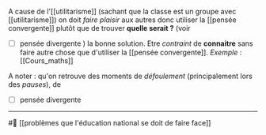 A cause de l'[[utilitarisme]] (sachant que la classe est un groupe avec [[utilitarisme]]) on doit *faire plaisir* aux autres donc utiliser la [[pensée convergente]]  plutôt que de trouver **quelle serait ?** (voir
- [ ] pensée divergente
) la bonne solution. Etre *contraint* de **connaitre** sans faire autre chose que d'utiliser la [[pensée convergente]].
*Exemple* : [[Cours_maths]]

A noter : qu'on retrouve des moments de *défoulement* (principalement lors des *pauses*), de 
- [ ] pensée divergente

---
#🌲  [[problèmes que l'éducation national se doit de faire face]]
